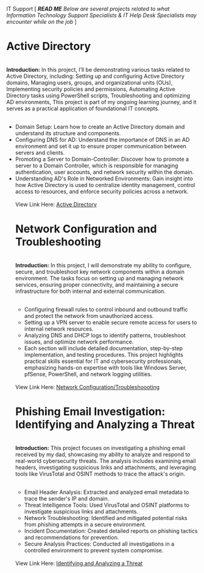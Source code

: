 IT Support
[ ***READ ME*** *Below are several projects related to what Information Technology Support Specialists & IT Help Desk Specialists may encounter while on the job* ]

# Active Directory
<br>
<b>Introduction:</b> In this project, I’ll be demonstrating various tasks related to Active Directory, including: Setting up and configuring Active Directory domains, Managing users, groups, and organizational units (OUs), Implementing security policies and permissions, Automating Active Directory tasks using PowerShell scripts, Troubleshooting and optimizing AD environments, This project is part of my ongoing learning journey, and it serves as a practical application of foundational IT concepts. <br>
<br>

<ul>
  <li> Domain Setup: Learn how to create an Active Directory domain and understand its structure and components.</li>
  <li> Configuring DNS for AD: Understand the importance of DNS in an AD environment and set it up to ensure proper communication between servers and clients.</li>
  <li> Promoting a Server to Domain-Controller: Discover how to promote a server to a Domain Controller, which is responsible for managing authentication, user accounts, and network security within the domain.</li>
  <li> Understanding AD's Role in Networked Environments: Gain insight into how Active Directory is used to centralize identity management, control access to resources, and enforce security policies across a network.</li>
  <br>
View Link Here: <a href="https://github.com/BradVil21/Active-Directory/blob/main/README.md">Active Directory</a>

# Network Configuration and Troubleshooting
<br>
<b>Introduction:</b> In this project, I will demonstrate my ability to configure, secure, and troubleshoot key network components within a domain environment. The tasks focus on setting up and managing network services, ensuring proper connectivity, and maintaining a secure infrastructure for both internal and external communication.<br>
<br>

<ul>
  <li> Configuring firewall rules to control inbound and outbound traffic and protect the network from unauthorized access.</li>
  <li>Setting up a VPN server to enable secure remote access for users to internal network resources.</li>
  <li>Analyzing DNS and DHCP logs to identify patterns, troubleshoot issues, and optimize network performance.</li>
  <li>Each section will include detailed documentation, step-by-step implementation, and testing procedures. This project highlights practical skills essential for IT and cybersecurity professionals, emphasizing hands-on expertise with tools like Windows Server, pfSense, PowerShell, and network logging utilities.</li>
</ul>
<br>
View Link Here: <a href="">Network Configuration/Troubleshoooting</a>

# Phishing Email Investigation: Identifying and Analyzing a Threat
<br>
<b>Introduction:</b> This project focuses on investigating a phishing email received by my dad, showcasing my ability to analyze and respond to real-world cybersecurity threats. The analysis includes examining email headers, investigating suspicious links and attachments, and leveraging tools like VirusTotal and OSINT methods to trace the attack's origin.<br>
<br>

<ul>
  <li>Email Header Analysis: Extracted and analyzed email metadata to trace the sender's IP and domain.</li>
  <li>Threat Intelligence Tools: Used VirusTotal and OSINT platforms to investigate suspicious links and attachments.</li>
  <li>Network Troubleshooting: Identified and mitigated potential risks from phishing attempts in a secure environment.</li>
  <li>Incident Documentation: Created detailed reports on phishing tactics and recommendations for prevention.</li>
  <li>Secure Analysis Practices: Conducted all investigations in a controlled environment to prevent system compromise.</li>
</ul>
<br>
View Link Here: <a href="[https://github.com/BradVil21/Phishing-Email-Investigation-Identifying-and-Analyzing-a-Threat/edit/main/README.md](https://github.com/BradVil21/Phishing-Email-Investigation-Identifying-and-Analyzing-a-Threat/tree/main)">Identifying and Analyzing a Threat</a>




